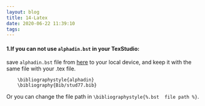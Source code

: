 ```yaml
---
layout: blog
title: 14-Latex
date: 2020-06-22 11:39:10
tags:
---
```


#### 1.If you can not use `alphadin.bst` in your TexStudio:
save `alphadin.bst` file from [here](https://ctan.org/tex-archive/biblio/bibtex/contrib/german/din1505) to your local device, and keep it with the same file with your .tex file.
```
	\bibliographystyle{alphadin}
	\bibliography{Bib/stud77.bib}
```

Or you can change the file path in `\bibliographystyle{%.bst 
file path %}`.

